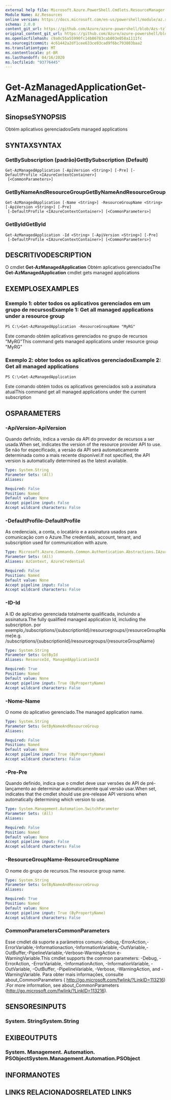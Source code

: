 ```yaml
---
external help file: Microsoft.Azure.PowerShell.Cmdlets.ResourceManager.dll-Help.xml
Module Name: Az.Resources
online version: https://docs.microsoft.com/en-us/powershell/module/az.resources/get-Azmanagedapplication
schema: 2.0.0
content_git_url: https://github.com/Azure/azure-powershell/blob/Azs-tzl/src/Resources/Resources/help/Get-AzManagedApplication.md
original_content_git_url: https://github.com/Azure/azure-powershell/blob/Azs-tzl/src/Resources/Resources/help/Get-AzManagedApplication.md
ms.openlocfilehash: c9a0c55a55990fc14b86783cab003e058a1111fc
ms.sourcegitcommit: 4c61442a2df1cee633ce93cad9f6bc793803baa2
ms.translationtype: MT
ms.contentlocale: pt-BR
ms.lasthandoff: 04/16/2020
ms.locfileid: "93776445"
---
```

# <span data-ttu-id="b0ec6-101">Get-AzManagedApplication</span><span class="sxs-lookup"><span data-stu-id="b0ec6-101">Get-AzManagedApplication</span></span>

## <span data-ttu-id="b0ec6-102">Sinopse</span><span class="sxs-lookup"><span data-stu-id="b0ec6-102">SYNOPSIS</span></span>
<span data-ttu-id="b0ec6-103">Obtém aplicativos gerenciados</span><span class="sxs-lookup"><span data-stu-id="b0ec6-103">Gets managed applications</span></span>

## <span data-ttu-id="b0ec6-104">SYNTAX</span><span class="sxs-lookup"><span data-stu-id="b0ec6-104">SYNTAX</span></span>

### <span data-ttu-id="b0ec6-105">GetBySubscription (padrão)</span><span class="sxs-lookup"><span data-stu-id="b0ec6-105">GetBySubscription (Default)</span></span>
```
Get-AzManagedApplication [-ApiVersion <String>] [-Pre] [-DefaultProfile <IAzureContextContainer>]
 [<CommonParameters>]
```

### <span data-ttu-id="b0ec6-106">GetByNameAndResourceGroup</span><span class="sxs-lookup"><span data-stu-id="b0ec6-106">GetByNameAndResourceGroup</span></span>
```
Get-AzManagedApplication [-Name <String>] -ResourceGroupName <String> [-ApiVersion <String>] [-Pre]
 [-DefaultProfile <IAzureContextContainer>] [<CommonParameters>]
```

### <span data-ttu-id="b0ec6-107">GetById</span><span class="sxs-lookup"><span data-stu-id="b0ec6-107">GetById</span></span>
```
Get-AzManagedApplication -Id <String> [-ApiVersion <String>] [-Pre]
 [-DefaultProfile <IAzureContextContainer>] [<CommonParameters>]
```

## <span data-ttu-id="b0ec6-108">DESCRITIVO</span><span class="sxs-lookup"><span data-stu-id="b0ec6-108">DESCRIPTION</span></span>
<span data-ttu-id="b0ec6-109">O cmdlet **Get-AzManagedApplication** Obtém aplicativos gerenciados</span><span class="sxs-lookup"><span data-stu-id="b0ec6-109">The **Get-AzManagedApplication** cmdlet gets managed applications</span></span>

## <span data-ttu-id="b0ec6-110">EXEMPLOS</span><span class="sxs-lookup"><span data-stu-id="b0ec6-110">EXAMPLES</span></span>

### <span data-ttu-id="b0ec6-111">Exemplo 1: obter todos os aplicativos gerenciados em um grupo de recursos</span><span class="sxs-lookup"><span data-stu-id="b0ec6-111">Example 1: Get all managed applications under a resource group</span></span>
```
PS C:\>Get-AzManagedApplication -ResourceGroupName "MyRG"
```

<span data-ttu-id="b0ec6-112">Este comando obtém aplicativos gerenciados no grupo de recursos "MyRG"</span><span class="sxs-lookup"><span data-stu-id="b0ec6-112">This command gets managed applications under resource group "MyRG"</span></span>

### <span data-ttu-id="b0ec6-113">Exemplo 2: obter todos os aplicativos gerenciados</span><span class="sxs-lookup"><span data-stu-id="b0ec6-113">Example 2: Get all managed applications</span></span>
```
PS C:\>Get-AzManagedApplication
```

<span data-ttu-id="b0ec6-114">Este comando obtém todos os aplicativos gerenciados sob a assinatura atual</span><span class="sxs-lookup"><span data-stu-id="b0ec6-114">This command get all managed applications under the current subscription</span></span>

## <span data-ttu-id="b0ec6-115">OS</span><span class="sxs-lookup"><span data-stu-id="b0ec6-115">PARAMETERS</span></span>

### <span data-ttu-id="b0ec6-116">-ApiVersion</span><span class="sxs-lookup"><span data-stu-id="b0ec6-116">-ApiVersion</span></span>
<span data-ttu-id="b0ec6-117">Quando definido, indica a versão da API do provedor de recursos a ser usada.</span><span class="sxs-lookup"><span data-stu-id="b0ec6-117">When set, indicates the version of the resource provider API to use.</span></span>
<span data-ttu-id="b0ec6-118">Se não for especificado, a versão da API será automaticamente determinada como a mais recente disponível.</span><span class="sxs-lookup"><span data-stu-id="b0ec6-118">If not specified, the API version is automatically determined as the latest available.</span></span>

```yaml
Type: System.String
Parameter Sets: (All)
Aliases:

Required: False
Position: Named
Default value: None
Accept pipeline input: False
Accept wildcard characters: False
```

### <span data-ttu-id="b0ec6-119">-DefaultProfile</span><span class="sxs-lookup"><span data-stu-id="b0ec6-119">-DefaultProfile</span></span>
<span data-ttu-id="b0ec6-120">As credenciais, a conta, o locatário e a assinatura usados para comunicação com o Azure.</span><span class="sxs-lookup"><span data-stu-id="b0ec6-120">The credentials, account, tenant, and subscription used for communication with azure.</span></span>

```yaml
Type: Microsoft.Azure.Commands.Common.Authentication.Abstractions.IAzureContextContainer
Parameter Sets: (All)
Aliases: AzContext, AzureCredential

Required: False
Position: Named
Default value: None
Accept pipeline input: False
Accept wildcard characters: False
```

### <span data-ttu-id="b0ec6-121">-ID</span><span class="sxs-lookup"><span data-stu-id="b0ec6-121">-Id</span></span>
<span data-ttu-id="b0ec6-122">A ID de aplicativo gerenciada totalmente qualificada, incluindo a assinatura.</span><span class="sxs-lookup"><span data-stu-id="b0ec6-122">The fully qualified managed application Id, including the subscription.</span></span>
<span data-ttu-id="b0ec6-123">por exemplo,/subscriptions/{subscriptionId}/resourcegroups/{resourceGroupName}</span><span class="sxs-lookup"><span data-stu-id="b0ec6-123">e.g. /subscriptions/{subscriptionId}/resourcegroups/{resourceGroupName}</span></span>

```yaml
Type: System.String
Parameter Sets: GetById
Aliases: ResourceId, ManagedApplicationId

Required: True
Position: Named
Default value: None
Accept pipeline input: True (ByPropertyName)
Accept wildcard characters: False
```

### <span data-ttu-id="b0ec6-124">-Nome</span><span class="sxs-lookup"><span data-stu-id="b0ec6-124">-Name</span></span>
<span data-ttu-id="b0ec6-125">O nome do aplicativo gerenciado.</span><span class="sxs-lookup"><span data-stu-id="b0ec6-125">The managed application name.</span></span>

```yaml
Type: System.String
Parameter Sets: GetByNameAndResourceGroup
Aliases:

Required: False
Position: Named
Default value: None
Accept pipeline input: True (ByPropertyName)
Accept wildcard characters: False
```

### <span data-ttu-id="b0ec6-126">-Pre</span><span class="sxs-lookup"><span data-stu-id="b0ec6-126">-Pre</span></span>
<span data-ttu-id="b0ec6-127">Quando definido, indica que o cmdlet deve usar versões de API de pré-lançamento ao determinar automaticamente qual versão usar.</span><span class="sxs-lookup"><span data-stu-id="b0ec6-127">When set, indicates that the cmdlet should use pre-release API versions when automatically determining which version to use.</span></span>

```yaml
Type: System.Management.Automation.SwitchParameter
Parameter Sets: (All)
Aliases:

Required: False
Position: Named
Default value: None
Accept pipeline input: False
Accept wildcard characters: False
```

### <span data-ttu-id="b0ec6-128">-ResourceGroupName</span><span class="sxs-lookup"><span data-stu-id="b0ec6-128">-ResourceGroupName</span></span>
<span data-ttu-id="b0ec6-129">O nome do grupo de recursos.</span><span class="sxs-lookup"><span data-stu-id="b0ec6-129">The resource group name.</span></span>

```yaml
Type: System.String
Parameter Sets: GetByNameAndResourceGroup
Aliases:

Required: True
Position: Named
Default value: None
Accept pipeline input: True (ByPropertyName)
Accept wildcard characters: False
```

### <span data-ttu-id="b0ec6-130">CommonParameters</span><span class="sxs-lookup"><span data-stu-id="b0ec6-130">CommonParameters</span></span>
<span data-ttu-id="b0ec6-131">Esse cmdlet dá suporte a parâmetros comuns:-debug,-ErrorAction,-ErrorVariable,-Informationaction,-InformationVariable,-OutVariable,-OutBuffer,-PipelineVariable,-Verbose-WarningAction e-WarningVariable.</span><span class="sxs-lookup"><span data-stu-id="b0ec6-131">This cmdlet supports the common parameters: -Debug, -ErrorAction, -ErrorVariable, -InformationAction, -InformationVariable, -OutVariable, -OutBuffer, -PipelineVariable, -Verbose, -WarningAction, and -WarningVariable.</span></span> <span data-ttu-id="b0ec6-132">Para obter mais informações, consulte about_CommonParameters ( http://go.microsoft.com/fwlink/?LinkID=113216) .</span><span class="sxs-lookup"><span data-stu-id="b0ec6-132">For more information, see about_CommonParameters (http://go.microsoft.com/fwlink/?LinkID=113216).</span></span>

## <span data-ttu-id="b0ec6-133">SENSORES</span><span class="sxs-lookup"><span data-stu-id="b0ec6-133">INPUTS</span></span>

### <span data-ttu-id="b0ec6-134">System. String</span><span class="sxs-lookup"><span data-stu-id="b0ec6-134">System.String</span></span>

## <span data-ttu-id="b0ec6-135">EXIBE</span><span class="sxs-lookup"><span data-stu-id="b0ec6-135">OUTPUTS</span></span>

### <span data-ttu-id="b0ec6-136">System. Management. Automation. PSObject</span><span class="sxs-lookup"><span data-stu-id="b0ec6-136">System.Management.Automation.PSObject</span></span>

## <span data-ttu-id="b0ec6-137">INFORMA</span><span class="sxs-lookup"><span data-stu-id="b0ec6-137">NOTES</span></span>

## <span data-ttu-id="b0ec6-138">LINKS RELACIONADOS</span><span class="sxs-lookup"><span data-stu-id="b0ec6-138">RELATED LINKS</span></span>
